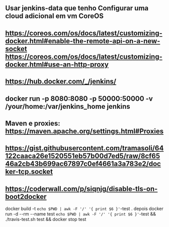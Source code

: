 Usar jenkins-data que tenho
Configurar uma cloud adicional em vm CoreOS
---
https://coreos.com/os/docs/latest/customizing-docker.html#enable-the-remote-api-on-a-new-socket
https://coreos.com/os/docs/latest/customizing-docker.html#use-an-http-proxy
---
https://hub.docker.com/_/jenkins/
---
docker run -p 8080:8080 -p 50000:50000 -v /your/home:/var/jenkins_home jenkins
---
Maven e proxies: https://maven.apache.org/settings.html#Proxies
---
https://gist.githubusercontent.com/tramasoli/64122caaca26e1520551eb57b00d7ed5/raw/8cf6546a2cb43b699ac67897c0ef4661a3a783e2/docker-tcp.socket
---
https://coderwall.com/p/siqnjg/disable-tls-on-boot2docker
---
docker build -t `echo $PWD | awk -F '/' '{ print $6 }'`-test .
depois
docker run -d --rm --name test `echo $PWD | awk -F '/' '{ print $6 }'`-test && ./travis-test.sh test && docker stop test
